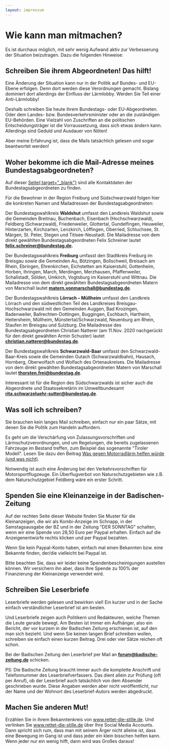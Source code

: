 ```yaml
---
layout: impressum
---
```


# Wie kann man mitmachen?

Es ist durchaus möglich, mit sehr wenig Aufwand aktiv zur Verbesserung der Situation beizutragen. Dazu die folgenden Hinweise:

## Schreiben Sie ihrem Abgeordneten! Das hilft! 

Eine Änderung der Situation kann nur in der Politik auf Bundes- und EU-Ebene erfolgen. Denn dort werden diese Verordnungen gemacht. Bislang dominiert dort allerdings der Einfluss der Lärmlobby. Werden Sie Teil einer Anti-Lärmlobby!

Deshalb schreiben Sie heute ihrem Bundestags- oder EU-Abgeordneten. Oder dem Landes- bzw. Bundesverkehrsminister oder an die zuständigen EU-Behörden. Eine Vielzahl von Zuschriften an die politischen Entscheidungsträger ist die Vorraussetzung, dass sich etwas ändern kann. Allerdings sind Geduld und Ausdauer von Nöten!

Aber meine Erfahrung ist, dass die Mails tatsächlich gelesen und sogar beantwortet werden! 

## Woher bekomme ich die Mail-Adresse meines Bundestagsabgeordneten?

Auf dieser <span style="text-decoration: underline;">[Seite](https://www.bundestag.de/abgeordnete){:target="_blank"}</span> sind alle Kontaktdaten der Bundestagsabgeordneten zu finden.

Für die Bewohner in der Region Freiburg und Südschwarzwald folgen hier die konkreten Namen und Mailadressen der Bundestagsabgeordneten:

Der Bundestagswahlkreis <b>Waldshut</b> umfasst den Landkreis Waldshut sowie die Gemeinden Breitnau, Buchenbach, Eisenbach (Hochschwarzwald), Feldberg (Schwarzwald), Friedenweiler, Glottertal, Gundelfingen, Heuweiler, Hinterzarten, Kirchzarten, Lenzkirch, Löffingen, Oberried, Schluchsee, St. Märgen, St. Peter, Stegen und Titisee-Neustadt. Die Mailadresse von dem direkt gewählten Bundestagsabgeordneten Felix Schreiner lautet <b>[felix.schreiner@bundestag.de](mailto:felix.schreiner@bundestag.de).</b>

Der Bundestagswahlkreis <b>Freiburg</b> umfasst den Stadtkreis Freiburg im Breisgau sowie die Gemeinden Au, Bötzingen, Bollschweil, Breisach am Rhein, Ebringen, Ehrenkirchen, Eichstetten am Kaiserstuhl, Gottenheim, Horben, Ihringen, March, Merdingen, Merzhausen, Pfaffenweiler, Schallstadt, Sölden, Umkirch, Vogtsburg im Kaiserstuhl und Wittnau. Die Mailadresse von dem direkt gewählten Bundestagsabgeordneten Matern von Marschall lautet <b>[matern.vonmarschall@bundestag.de](mailto:matern.vonmarschall@bundestag.de)</b>.

Der Bundestagswahlkreis <b>Lörrach – Müllheim</b> umfasst den Landkreis Lörrach und den südwestlichen Teil des Landkreises Breisgau-Hochschwarzwald mit den Gemeinden Auggen, Bad Krozingen, Badenweiler, Ballrechten-Dottingen, Buggingen, Eschbach, Hartheim, Heitersheim, Müllheim, Münstertal/Schwarzwald, Neuenburg am Rhein, Staufen im Breisgau und Sulzburg. Die Mailadresse des Bundestagsabgeordneten Christian Natterer (am 11.Nov. 2020 nachgerückt für den direkt gewählten Armin Schuster) lautet <b>[christian.natterer@bundestag.de](mailto:christian.natterer@bundestag.de)</b>.

Der Bundestagswahlkreis <b>Schwarzwald-Baar</b> umfasst den Schwarzwald-Baar-Kreis sowie die Gemeinden Gutach (Schwarzwaldbahn), Hausach, Hornberg, Oberwolfach und Wolfach des Ortenaukreises. Die Mailadresse von dem direkt gewählten Bundestagsabgeordneten Matern von Marschall lautet <b>[thorsten.frei@bundestag.de](mailto:thorsten.frei@bundestag.de)</b>.

Interessant ist für die Region des Südschwarzwalds ist sicher auch die Abgeordnete und Staatssekretärin im Umweltbundesamt <b>[rita.schwarzeluehr-sutter@bundestag.de](mailto:rita.schwarzeluehr-sutter@bundestag.de)</b>.

## Was soll ich schreiben?

Sie brauchen kein langes Mail schreiben, einfach nur ein paar Sätze, mit denen Sie die Politik zum Handeln auffordern. 

Es geht um die Verschärfung von Zulassungsvorschriften und Lärmschutzverordnungen, und um Regelungen, die bereits zugelassenen Fahrzeuge im Bestand treffen, zum Beispiel das sogenannte "Tiroler Modell". Lesen Sie dazu den Beitrag <span style='text-decoration: underline;'><a href='/2020/08/03/was-gegen-motorradlaerm-helfen-wuerde-und-was-nicht.html'>Was gegen Motorradlärm helfen würde (und was nicht)</a></span>.

Notwendig ist auch eine Änderung bei den Verkehrsvorschriften für Motorsportflugzeuge. Ein Überflugverbot von Naturschutzgebieten wie z.B. dem Naturschutzgebiet Feldberg wäre ein erster Schritt.

## Spenden Sie eine Kleinanzeige in der Badischen-Zeitung

Auf der rechten Seite dieser Website finden Sie Muster für die Kleinanzeigen, die wir als Kombi-Anzeige im Schnapp, in der Samstagsausgabe der BZ und in der Zeitung "DER SONNTAG" schalten, wenn wir eine Spende von 28,50 Euro per Paypal erhalten. Einfach auf die Anzeigenentwürfe rechts klicken und per Paypal bezahlen. 

Wenn Sie kein Paypal-Konto haben, einfach mal einen Bekannten bzw. eine Bekannte finden, der/die vielleicht bei Paypal ist.

Bitte beachten Sie, dass wir leider keine Spendenbescheinigungen austellen können. Wir versichern ihn aber, dass Ihre Spende zu 100% der Finanzierung der Kleinanzeige verwendet wird.

## Schreiben Sie Leserbriefe

Leserbriefe werden gelesen und bewirken viel! Ein kurzer und in der Sache einfach verständlicher Leserbrief ist am besten. 

Und Leserbriefe zeigen auch Politikern und Redakteuren, welche Themen die Leute gerade bewegt. Am Besten ist immer ein Aufhänger, also ein Bericht, der vor kurzem in der Badischen Zeitung erschienen ist, auf den man sich bezieht. Und wenn Sie keinen langen Brief schreiben wollen, schreiben sie einfach einen kurzen Beitrag. Drei oder vier Sätze reichen oft schon.

Bei der Badischen Zeitung den Leserbrief per Mail an <b>[forum@badische-zeitung.de](mailto:forum@badische-zeitung.de)</b> schicken. 

PS: Die Badische Zeitung braucht immer auch die komplette Anschrift und Telefonnummer des Leserbriefverfassers. Das dient allein zur Prüfung (oft per Anruf), ob der Leserbrief auch tatsächlich von dem Absender geschrieben wurde. Diese Angaben werden aber nicht veröffentlicht, nur der Name und der Wohnort des Leserbrief-Autors werden abgedruckt.

## Machen Sie anderen Mut!

Erzählen Sie in ihrem Bekanntenkreis von www.rettet-die-stille.de. Und verlinken Sie <span style='text-decoration: underline;'><a href='https://www-rettet-die-stille.de'>www.rettet-die-stille.de</a></span> über Ihre Social Media Accounts. Dann spricht sich rum, dass man mit seinem Ärger nicht alleine ist, dass eine Bewegung im Gang ist und dass jeder ein klein bisschen helfen kann. Wenn jeder nur ein wenig hilft, dann wird was Großes daraus!
